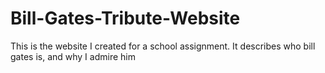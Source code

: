 # Bill-Gates-Tribute-Website
This is the website I created for a school assignment.
It describes who bill gates is, and why I admire him
